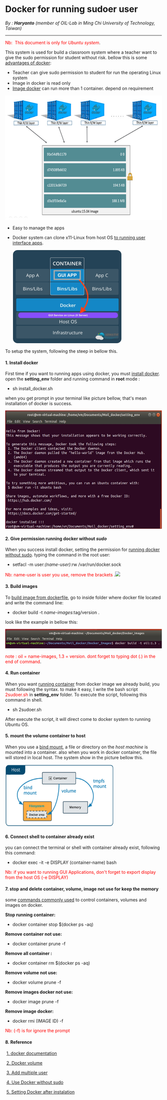 # Docker for running sudoer user

*By : **Haryanto** (member of OIL-Lab in Ming Chi University of Technology, Taiwan)*

***
<span style="color:red">Nb:  This document is only for *Ubuntu system*</span>.

This system is used for build a classroom system where a teacher want to give the sudo permission for student without risk. bellow this is some [advantages of docker](https://www.quora.com/What-is-Docker-and-what-are-the-advantages):

* Teacher can give sudo permission to student for run the operating Linux system
* Image in docker is read only
* [Image docker](https://docs.docker.com/v17.09/engine/userguide/storagedriver/imagesandcontainers/#container-and-layers) can run more than 1 container. depend on requirement

<img src="/Picture/container.jpg" width="550" height="400" />

* Easy to manage the apps 

* Docker system can clone x11-Linux from host OS [to running user interface apps](https://medium.com/@SaravSun/running-gui-applications-inside-docker-containers-83d65c0db110). 

  <img src="/Picture/int.jpg" width="350" height="300" />

To setup the system, following the steep in bellow this.

#### 1. Install docker 

First time if you want to running apps using docker, you must [install docker](https://docs.docker.com/install/linux/docker-ce/ubuntu/). open the **setting_env** folder and running command in **root** mode :

* sh install_docker.sh

when you get prompt in your terminal like picture bellow, that's mean installation of docker is success.

 <img src="/Picture/install_docker.jpg" width="550" height="380" />

#### 2. Give permission running docker without *sudo*

When you success install docker, setting the permission for [running docker without sudo](https://linoxide.com/linux-how-to/use-docker-without-sudo-ubuntu/). typing the command in the root user:

- setfacl -m user:*(name-user)*:rw /var/run/docker.sock 

<span style="color:red">Nb: name-user is user you use, remove the brackets
</span>.<img src="../Picture/set.jpg"/>

#### 3. Build images

To [build image from dockerfile](https://docs.docker.com/engine/reference/commandline/build/), go to inside folder where docker file  located and write the command line:

* docker build -t *name-images*:tag/version .

look like the example in bellow this:

<img src="/Picture/build.jpg" />

<span style="color:red">note : oil = name-images, 1.3 = version. dont forget to typing dot (.) in the end of command</span>.

#### 4. Run container

When you want [running container](https://docs.docker.com/engine/reference/commandline/run/) from docker image we already build, you must following the syntax. to make it easy, I write the bash script <span style="color:red">2sudoer.sh</span> in **setting_env** folder.  To execute the script, following this command in shell.

*  sh 2sudoer.sh

After execute the script, it will direct come to docker system to running Ubuntu OS.

#### 5. mount the volume container to host

When you use a [bind mount](https://docs.docker.com/v17.09/engine/admin/volumes/bind-mounts/), a file or directory on the *host machine* is mounted into a container. also when you work in docker container, the file will stored in local host.  The system show in the picture bellow this.

<img src="/Picture/mount.png" width="350" height="200" />

#### 6. Connect shell to container already exist

you can connect the terminal or shell with container already exist, following this command:

* docker exec -it -e DISPLAY (container-name) bash

<span style="color:red">Nb: if you want to running GUI Applications, don't forget to export display from the host OS (-e DISPLAY)</span> 

#### 7. stop and delete container, volume, image not use for keep the memory

some [commands commonly used](https://www.docker.com/sites/default/files/Docker_CheatSheet_08.09.2016_0.pdf) to control containers, volumes and images on docker.

**Stop running container:**

* docker container stop $(docker ps -aq)

**Remove container not use:**

* docker container prune -f

**Remove all container :**

* docker container rm $(docker ps -aq)

**Remove volume not use:**

* docker volume prune -f

**Remove images docker not use:**

* docker image prune -f

**Remove image docker:**

* docker rmi (IMAGE ID) -f

<span style="color:red">Nb: (-f) is for ignore the prompt</span>

#### 8. Reference 

​	[1. docker documentation](https://docs.docker.com/)

​	[2. Docker volume](https://docs.docker.com/storage/volumes/)

​	[3. Add multiple user](http://linuxsay.com/t/adding-multiple-users-in-ubuntu/3302)

​	[4. Use Docker without sudo](https://linoxide.com/linux-how-to/use-docker-without-sudo-ubuntu/)

​	[5. Setting Docker after instalation](https://docs.docker.com/install/linux/linux-postinstall/)









